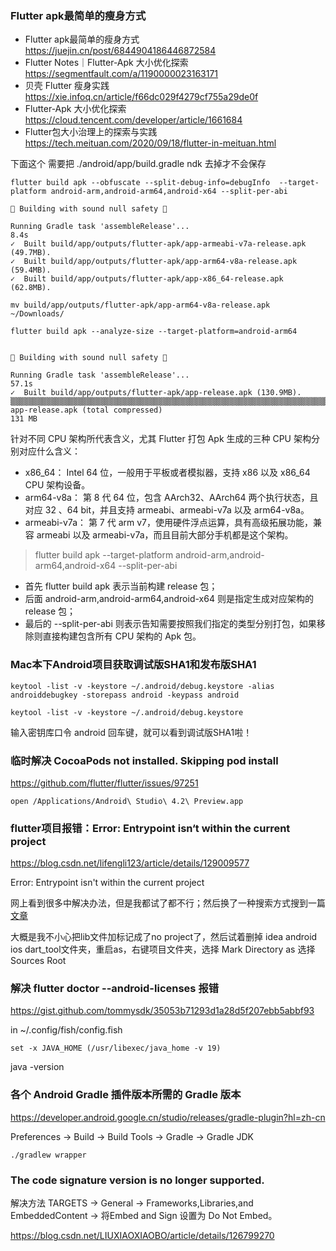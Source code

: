 
### Flutter apk最简单的瘦身方式
* Flutter apk最简单的瘦身方式  https://juejin.cn/post/6844904186446872584
* Flutter Notes｜Flutter-Apk 大小优化探索  https://segmentfault.com/a/1190000023163171
* 贝壳 Flutter 瘦身实践  https://xie.infoq.cn/article/f66dc029f4279cf755a29de0f   
* Flutter-Apk 大小优化探索  https://cloud.tencent.com/developer/article/1661684
* Flutter包大小治理上的探索与实践  https://tech.meituan.com/2020/09/18/flutter-in-meituan.html


下面这个 需要把 ./android/app/build.gradle ndk 去掉才不会保存
```
flutter build apk --obfuscate --split-debug-info=debugInfo  --target-platform android-arm,android-arm64,android-x64 --split-per-abi

💪 Building with sound null safety 💪

Running Gradle task 'assembleRelease'...                            8.4s
✓  Built build/app/outputs/flutter-apk/app-armeabi-v7a-release.apk (49.7MB).
✓  Built build/app/outputs/flutter-apk/app-arm64-v8a-release.apk (59.4MB).
✓  Built build/app/outputs/flutter-apk/app-x86_64-release.apk (62.8MB).

mv build/app/outputs/flutter-apk/app-arm64-v8a-release.apk ~/Downloads/
```

```
flutter build apk --analyze-size --target-platform=android-arm64


💪 Building with sound null safety 💪

Running Gradle task 'assembleRelease'...                           57.1s
✓  Built build/app/outputs/flutter-apk/app-release.apk (130.9MB).
▒▒▒▒▒▒▒▒▒▒▒▒▒▒▒▒▒▒▒▒▒▒▒▒▒▒▒▒▒▒▒▒▒▒▒▒▒▒▒▒▒▒▒▒▒▒▒▒▒▒▒▒▒▒▒▒▒▒▒▒▒▒▒▒▒▒▒▒▒▒▒▒▒▒▒▒▒▒▒▒
app-release.apk (total compressed)                                        131 MB

```

针对不同 CPU 架构所代表含义，尤其 Flutter 打包 Apk 生成的三种 CPU 架构分别对应什么含义：

* x86_64： Intel 64 位，一般用于平板或者模拟器，支持 x86 以及 x86_64 CPU 架构设备。
* arm64-v8a： 第 8 代 64 位，包含 AArch32、AArch64 两个执行状态，且对应 32 、64 bit，并且支持 armeabi、armeabi-v7a 以及 arm64-v8a。
* armeabi-v7a： 第 7 代 arm v7，使用硬件浮点运算，具有高级拓展功能，兼容 armeabi 以及 armeabi-v7a，而且目前大部分手机都是这个架构。


> flutter build apk --target-platform android-arm,android-arm64,android-x64 --split-per-abi

* 首先 flutter build apk 表示当前构建 release 包；
* 后面 android-arm,android-arm64,android-x64 则是指定生成对应架构的 release 包；
* 最后的 --split-per-abi 则表示告知需要按照我们指定的类型分别打包，如果移除则直接构建包含所有 CPU 架构的 Apk 包。

### Mac本下Android项目获取调试版SHA1和发布版SHA1
```
keytool -list -v -keystore ~/.android/debug.keystore -alias androiddebugkey -storepass android -keypass android

keytool -list -v -keystore ~/.android/debug.keystore
```
输入密钥库口令 android 回车键，就可以看到调试版SHA1啦！

### 临时解决 CocoaPods not installed. Skipping pod install

https://github.com/flutter/flutter/issues/97251
```
open /Applications/Android\ Studio\ 4.2\ Preview.app
```

### flutter项目报错：Error: Entrypoint isn‘t within the current project
https://blog.csdn.net/lifengli123/article/details/129009577

Error: Entrypoint isn't within the current project

网上看到很多中解决办法，但是我都试了都不行；然后换了一种搜索方式搜到一篇[文章](https://stackoverflow.com/questions/57154394/webstorm-has-marked-all-files-in-a-directory-as-non-project-files)

大概是我不小心把lib文件加标记成了no project了，然后试着删掉 idea android ios dart_tool文件夹，重启as，右键项目文件夹，选择 Mark Directory as 选择 Sources Root

### 解决  flutter doctor --android-licenses 报错
https://gist.github.com/tommysdk/35053b71293d1a28d5f207ebb5abbf93

in ~/.config/fish/config.fish
```
set -x JAVA_HOME (/usr/libexec/java_home -v 19)
```
java -version

### 各个 Android Gradle 插件版本所需的 Gradle 版本

https://developer.android.google.cn/studio/releases/gradle-plugin?hl=zh-cn

Preferences -> Build -> Build Tools -> Gradle -> Gradle JDK

```
./gradlew wrapper
```

### The code signature version is no longer supported.

解决方法
TARGETS -> General -> Frameworks,Libraries,and EmbeddedContent -> 将Embed and Sign 设置为 Do Not Embed。

https://blog.csdn.net/LIUXIAOXIAOBO/article/details/126799270
